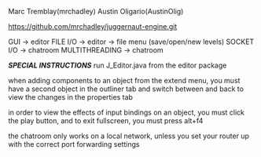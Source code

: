 Marc Tremblay(mrchadley)
Austin Oligario(AustinOlig)

https://github.com/mrchadley/juggernaut-engine.git

GUI -> editor
FILE I/O -> editor -> file menu (save/open/new levels)
SOCKET I/O -> chatroom
MULTITHREADING -> chatroom

***SPECIAL INSTRUCTIONS***
run J_Editor.java from the editor package

when adding components to an object from the extend menu,
you must have a second object in the outliner tab and switch between
and back to view the changes in the properties tab

in order to view the effects of input bindings on an object,
you must click the play button, and to exit fullscreen, you must
press alt+f4

the chatroom only works on a local network, unless you set your
router up with the correct port forwarding settings
